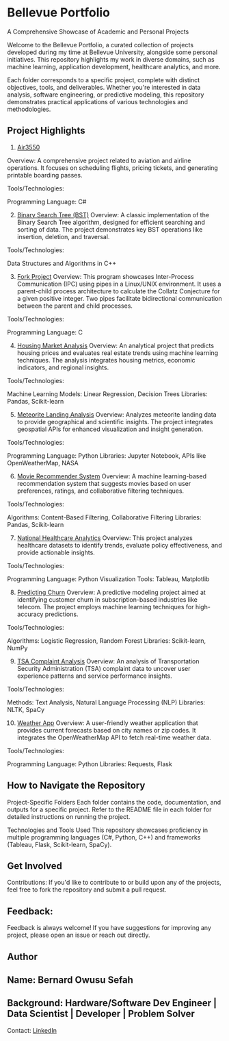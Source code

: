 # Bellevue Portfolio
A Comprehensive Showcase of Academic and Personal Projects

Welcome to the Bellevue Portfolio, a curated collection of projects developed during my time at Bellevue University, alongside some personal initiatives. This repository highlights my work in diverse domains, such as machine learning, application development, healthcare analytics, and more.

Each folder corresponds to a specific project, complete with distinct objectives, tools, and deliverables. Whether you're interested in data analysis, software engineering, or predictive modeling, this repository demonstrates practical applications of various technologies and methodologies.

## Project Highlights

1. [Air3550](https://github.com/bowusus/Bellevue-Portfolio-/tree/main/Air3550)

Overview:
A comprehensive project related to aviation and airline operations. It focuses on scheduling flights, pricing tickets, and generating printable boarding passes.

Tools/Technologies:

Programming Language: C#

2. [Binary Search Tree (BST)](https://github.com/bowusus/Bellevue-Portfolio-/tree/main/Binary-Search-Tree-master/Binary-Search-Tree-master)
Overview:
A classic implementation of the Binary Search Tree algorithm, designed for efficient searching and sorting of data. The project demonstrates key BST operations like insertion, deletion, and traversal.

Tools/Technologies:

Data Structures and Algorithms in C++

3. [Fork Project](https://github.com/bowusus/Bellevue-Portfolio-/tree/main/Fork-Project-master/Fork-Project-master)
Overview:
This program showcases Inter-Process Communication (IPC) using pipes in a Linux/UNIX environment. It uses a parent-child process architecture to calculate the Collatz Conjecture for a given positive integer. Two pipes facilitate bidirectional communication between the parent and child processes.

Tools/Technologies:

Programming Language: C

4. [Housing Market Analysis](https://github.com/bowusus/Bellevue-Portfolio-/tree/main/HousingMarket)
Overview:
An analytical project that predicts housing prices and evaluates real estate trends using machine learning techniques. The analysis integrates housing metrics, economic indicators, and regional insights.

Tools/Technologies:

Machine Learning Models: Linear Regression, Decision Trees
Libraries: Pandas, Scikit-learn

5. [Meteorite Landing Analysis](https://github.com/bowusus/Bellevue-Portfolio-/tree/main/Meteorite%20Landing)
Overview:
Analyzes meteorite landing data to provide geographical and scientific insights. The project integrates geospatial APIs for enhanced visualization and insight generation.

Tools/Technologies:

Programming Language: Python
Libraries: Jupyter Notebook, APIs like OpenWeatherMap, NASA

6. [Movie Recommender System](https://github.com/bowusus/Bellevue-Portfolio-/tree/main/MovieRecommender)
Overview:
A machine learning-based recommendation system that suggests movies based on user preferences, ratings, and collaborative filtering techniques.

Tools/Technologies:

Algorithms: Content-Based Filtering, Collaborative Filtering
Libraries: Pandas, Scikit-learn

7. [National Healthcare Analytics](https://github.com/bowusus/Bellevue-Portfolio-/tree/main/NationalHealthCare)
Overview:
This project analyzes healthcare datasets to identify trends, evaluate policy effectiveness, and provide actionable insights.

Tools/Technologies:

Programming Language: Python
Visualization Tools: Tableau, Matplotlib

8. [Predicting Churn](https://github.com/bowusus/Bellevue-Portfolio-/tree/main/Predicting%20Churn)
Overview:
A predictive modeling project aimed at identifying customer churn in subscription-based industries like telecom. The project employs machine learning techniques for high-accuracy predictions.

Tools/Technologies:

Algorithms: Logistic Regression, Random Forest
Libraries: Scikit-learn, NumPy

9. [TSA Complaint Analysis](https://github.com/bowusus/Bellevue-Portfolio-/tree/main/TSA%20Complaint)
Overview:
An analysis of Transportation Security Administration (TSA) complaint data to uncover user experience patterns and service performance insights.

Tools/Technologies:

Methods: Text Analysis, Natural Language Processing (NLP)
Libraries: NLTK, SpaCy

10. [Weather App](https://github.com/bowusus/Bellevue-Portfolio-/tree/main/WeatherAPP)
Overview:
A user-friendly weather application that provides current forecasts based on city names or zip codes. It integrates the OpenWeatherMap API to fetch real-time weather data.

Tools/Technologies:

Programming Language: Python
Libraries: Requests, Flask

## How to Navigate the Repository
Project-Specific Folders
Each folder contains the code, documentation, and outputs for a specific project. Refer to the README file in each folder for detailed instructions on running the project.

Technologies and Tools Used
This repository showcases proficiency in multiple programming languages (C#, Python, C++) and frameworks (Tableau, Flask, Scikit-learn, SpaCy).

## Get Involved
Contributions:
If you'd like to contribute to or build upon any of the projects, feel free to fork the repository and submit a pull request.

## Feedback:
Feedback is always welcome! If you have suggestions for improving any project, please open an issue or reach out directly.

## Author
## Name: Bernard Owusu Sefah
## Background: Hardware/Software Dev Engineer | Data Scientist | Developer | Problem Solver
Contact: [LinkedIn](https://www.linkedin.com/in/bernard-owusu-sefah-137188171/)
